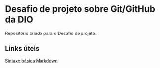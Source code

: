 # Desafio de projeto sobre Git/GitHub da DIO
Repositório criado para o Desafio de projeto.


## Links úteis
[Sintaxe básica Markdown](https://www.markdownguide.org/basic-syntax/)
